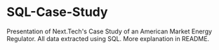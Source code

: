 # SQL-Case-Study
Presentation of Next.Tech's Case Study of an American Market Energy Regulator. All data extracted using SQL. More explanation in README.
